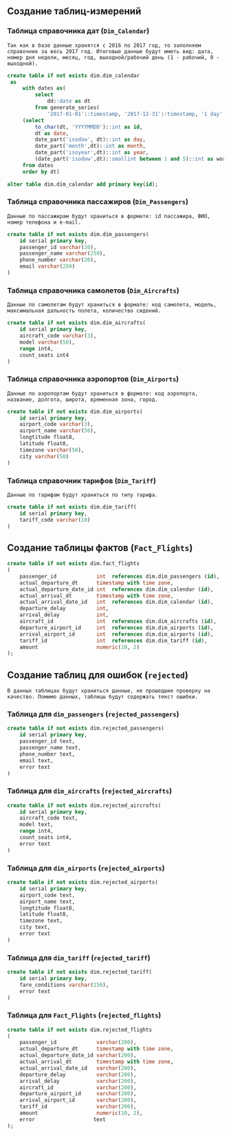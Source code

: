 ## Создание таблиц-измерений
### Таблица справочника дат (`Dim_Calendar`)
    Так как в базе данные хранятся с 2016 по 2017 год, то заполняем справочник за весь 2017 год. Итоговые данные будут иметь вид: дата, номер дня недели, месяц, год, выходной/рабочий день (1 - рабочий, 0 - выходной).
   
   ```sql
   create table if not exists dim.dim_calendar
	as
		with dates as(
			select 
				dd::date as dt
			from generate_series(
				'2017-01-01'::timestamp, '2017-12-31'::timestamp, '1 day'::interval) dd)
		(select 
			to_char(dt, 'YYYYMMDD')::int as id,
			dt as date,
			date_part('isodow', dt)::int as day,
			date_part('month',dt)::int as month,
			date_part('isoyear',dt)::int as year,
			(date_part('isodow',dt)::smallint between 1 and 5)::int as work_day
		from dates
		order by dt)

alter table dim.dim_calendar add primary key(id);
```

### Таблица справочника пассажиров (`Dim_Passengers`)
    Данные по пассажирам будут храниться в формате: id пассажира, ФИО, номер телефона и e-mail.
```sql
create table if not exists dim.dim_passengers(
	id serial primary key,
	passenger_id varchar(20),
	passenger_name varchar(250),
	phone_number varchar(20),
	email varchar(250)
)
```

### Таблица справочника самолетов (`Dim_Aircrafts`)
    Данные по самолетам будут храниться в формате: код самолета, модель, максимальная дальность полета, количество сидений.
```sql
create table if not exists dim.dim_aircrafts(
	id serial primary key,
	aircraft_code varchar(3),
	model varchar(50),
	range int4,
	count_seats int4
)
```

### Таблица справочника аэропортов (`Dim_Airports`)
    Данные по аэропортам будут храниться в формате: код аэропорта, название, долгота, широта, временная зона, город.
```sql
create table if not exists dim.dim_airports(
	id serial primary key,
	airport_code varchar(3),
	airport_name varchar(50),
	longtitude float8,
	latitude float8,
	timezone varchar(50),
	city varchar(50)
)
```

### Таблица справочник тарифов (`Dim_Tariff`)
    Данные по тарифам будут храниться по типу тарифа.
```sql
create table if not exists dim.dim_tariff(
	id serial primary key,
	tariff_code varchar(10)
)
```

## Создание таблицы фактов (`Fact_Flights`)

```sql
create table if not exists dim.fact_flights
(
    passenger_id             int  references dim.dim_passengers (id),
    actual_departure_dt      timestamp with time zone,
    actual_departure_date_id int  references dim.dim_calendar (id),
    actual_arrival_dt        timestamp with time zone,
    actual_arrival_date_id   int  references dim.dim_calendar (id),
    departure_delay          int,
    arrival_delay            int,
    aircraft_id              int  references dim.dim_aircrafts (id),
    departure_airport_id     int  references dim.dim_airports (id),
    arrival_airport_id       int  references dim.dim_airports (id),
    tariff_id                int  references dim.dim_tariff (id),
    amount                   numeric(10, 2)
);
```


## Создание таблиц для ошибок (`rejected`)
    В данных таблицах будут храниться данные, не прошедшие проверку на качество. Помимо данных, таблицы будут содержать текст ошибки.

### Таблица для `dim_passengers` (`rejected_passengers`)
```sql
create table if not exists dim.rejected_passengers(
	id serial primary key,
	passenger_id text,
	passenger_name text,
	phone_number text,
	email text,
    error text
)
```

### Таблица для `dim_aircrafts` (`rejected_aircrafts`)
```sql
create table if not exists dim.rejected_aircrafts(
	id serial primary key,
	aircraft_code text,
	model text,
	range int4,
	count_seats int4,
    error text
)
```

### Таблица для `dim_airports` (`rejected_airports`)
```sql 
create table if not exists dim.rejected_airports(
	id serial primary key,
	airport_code text,
	airport_name text,
	longtitude float8,
	latitude float8,
	timezone text,
	city text,
    error text
)
```

### Таблица для `dim_tariff` (`rejected_tariff`)
```sql
create table if not exists dim.rejected_tariff(
	id serial primary key,
	fare_conditions varchar(250),
	error text
)
```

### Таблица для `Fact_Flights` (`rejected_flights`)
```sql
create table if not exists dim.rejected_flights
(
    passenger_id             varchar(200),
    actual_departure_dt      timestamp with time zone,
    actual_departure_date_id varchar(200),
    actual_arrival_dt        timestamp with time zone,
    actual_arrival_date_id   varchar(200),
    departure_delay          varchar(200),
    arrival_delay            varchar(200),
    aircraft_id              varchar(200),
    departure_airport_id     varchar(200),
    arrival_airport_id       varchar(200),
    tariff_id                varchar(200),
    amount                   numeric(10, 2),
    error                   text
);
```